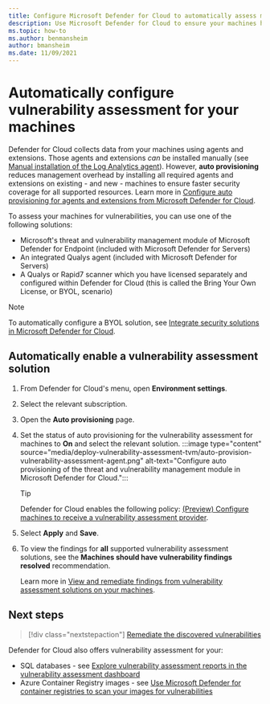 ```yaml
---
title: Configure Microsoft Defender for Cloud to automatically assess machines for vulnerabilities
description: Use Microsoft Defender for Cloud to ensure your machines have a vulnerability assessment solution
ms.topic: how-to
ms.author: benmansheim
author: bmansheim
ms.date: 11/09/2021
---
```


# Automatically configure vulnerability assessment for your machines

Defender for Cloud collects data from your machines using agents and extensions. Those agents and extensions *can* be installed manually (see [Manual installation of the Log Analytics agent](enable-data-collection.md#manual-agent)). However, **auto provisioning** reduces management overhead by installing all required agents and extensions on existing - and new - machines to ensure faster security coverage for all supported resources. Learn more in [Configure auto provisioning for agents and extensions from Microsoft Defender for Cloud](enable-data-collection.md).

To assess your machines for vulnerabilities, you can use one of the following solutions:

- Microsoft's threat and vulnerability management module of Microsoft Defender for Endpoint (included with Microsoft Defender for Servers)
- An integrated Qualys agent (included with Microsoft Defender for Servers)
- A Qualys or Rapid7 scanner which you have licensed separately and configured within Defender for Cloud (this is called the Bring Your Own License, or BYOL, scenario)

> [!NOTE]
> To automatically configure a BYOL solution, see [Integrate security solutions in Microsoft Defender for Cloud](partner-integration.md).

## Automatically enable a vulnerability assessment solution

1. From Defender for Cloud's menu, open **Environment settings**.
1. Select the relevant subscription.
1. Open the **Auto provisioning** page.
1. Set the status of auto provisioning for the vulnerability assessment for machines to **On** and select the relevant solution.
    :::image type="content" source="media/deploy-vulnerability-assessment-tvm/auto-provision-vulnerability-assessment-agent.png" alt-text="Configure auto provisioning of the threat and vulnerability management module in Microsoft Defender for Cloud.":::

    > [!TIP]
    > Defender for Cloud enables the following policy: [(Preview) Configure machines to receive a vulnerability assessment provider](https://portal.azure.com/#blade/Microsoft_Azure_Policy/PolicyDetailBlade/definitionId/%2fproviders%2fMicrosoft.Authorization%2fpolicyDefinitions%2f13ce0167-8ca6-4048-8e6b-f996402e3c1b).

1. Select **Apply** and **Save**.

1. To view the findings for **all** supported vulnerability assessment solutions, see the **Machines should have vulnerability findings resolved** recommendation.

    Learn more in [View and remediate findings from vulnerability assessment solutions on your machines](remediate-vulnerability-findings-vm.md).


## Next steps
> [!div class="nextstepaction"]
> [Remediate the discovered vulnerabilities](remediate-vulnerability-findings-vm.md)

Defender for Cloud also offers vulnerability assessment for your:

- SQL databases - see [Explore vulnerability assessment reports in the vulnerability assessment dashboard](defender-for-sql-on-machines-vulnerability-assessment.md#explore-vulnerability-assessment-reports)
- Azure Container Registry images - see [Use Microsoft Defender for container registries to scan your images for vulnerabilities](defender-for-containers-va-acr.md)
